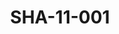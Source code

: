 ---
pid: SHA-11-001
title: SHA-11-001
language: en
original_label: 
rights: Sharhabil Ahmed
location_of_original: Sharhabil Ahmed
photographer_or_studio: 
scanned_from: photograph 16.7 by 22.4
_date: '1966'
location: Ethiopia, Addis Ababa
description: Sharhabil Ahmed and military officer in airport
additional_notes: 
permission_display: 'yes'
on_server: 'no'
on_website: 'no'
permalink: /photopages/en/SHA-11-001.html
layout: photo-page
---